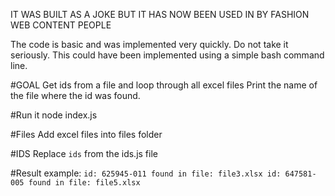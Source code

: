 <!-- A Quick APP (made in 10min chrono for a friend)-->
IT WAS BUILT AS A JOKE BUT IT HAS NOW BEEN USED IN BY FASHION WEB CONTENT PEOPLE

The code is basic and was implemented very quickly. Do not take it seriously. This
could have been implemented using a simple bash command line.

#GOAL
Get ids from a file and loop through all excel files
Print the name of the file where the id was found.

#Run it
node index.js

#Files
Add excel files into files folder

#IDS
Replace `ids` from the ids.js file

#Result
example:
`
id: 625945-011 found in file: file3.xlsx
id: 647581-005 found in file: file5.xlsx
`
